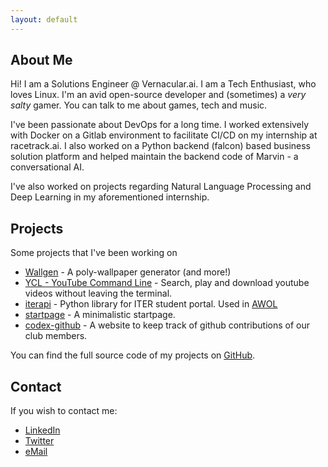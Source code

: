 ```yaml
---
layout: default
---
```


## About Me

Hi! I am a Solutions Engineer @ Vernacular.ai. 
I am a Tech Enthusiast, who loves Linux. I'm an avid open-source developer and (sometimes) a *very salty* gamer.
You can talk to me about games, tech and music.

I've been passionate about DevOps for a long time. I worked extensively with Docker on a Gitlab environment to facilitate CI/CD on my internship at racetrack.ai.
I also worked on a Python backend (falcon) based business solution platform and helped maintain the backend code of Marvin - a conversational AI.

I've also worked on projects regarding Natural Language Processing and Deep Learning in my aforementioned internship.


## Projects

Some projects that I've been working on

- [Wallgen](https://github.com/SubhrajitPrusty/wallgen) - A poly-wallpaper generator (and more!)
- [YCL - YouTube Command Line](https://github.com/SubhrajitPrusty/ycl) - Search, play and download youtube videos without leaving the terminal.
- [iterapi](https://github.com/SubhrajitPrusty/iterapi) - Python library for ITER student portal. Used in [AWOL](https://github.com/Pawan0411/AWOL)
- [startpage](https://subhrajitprusty.github.io/startpage/) - A minimalistic startpage.
- [codex-github](https://github.com/SubhrajitPrusty/codex-github) - A website to keep track of github contributions of our club members.

You can find the full source code of my projects on [GitHub](https://github.com/SubhrajitPrusty).

## Contact

If you wish to contact me:

- [LinkedIn](https://www.linkedin.com/in/subhrajitprusty)
- [Twitter](https://twitter.com/subhrajit_)
- [eMail](mailto:subhrajit1997@gmail.com)
